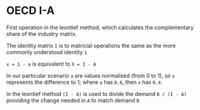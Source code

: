# OECD I-A

First operation in the leontief method, which calculates the complementary share of the industry matrix.

The identity matrix `I` is to matricial operations
the same as the more commonly understood identity `1`

`x = 1 - a` is equivalent to `X = I - A`

In our particular scenario `a` are values normalised (from 0 to 1),
so `x` represents the difference to 1; where `a` has `0.6`, then `x` has `0.4`.

In the leontief method `(I - A)` is used to divide the demand `B / (I - A)`
providing the change needed in `A` to match demand `B`
